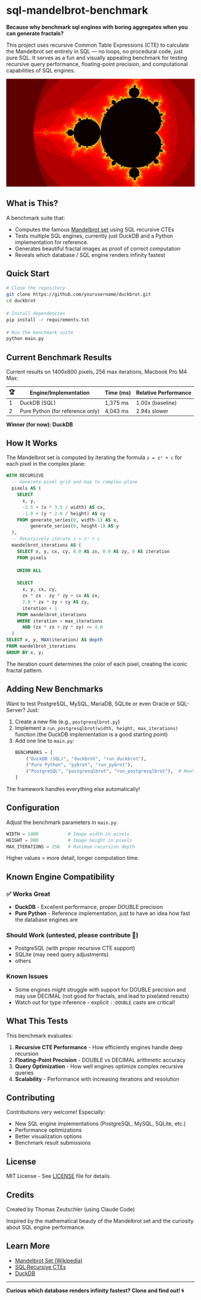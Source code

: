 # sql-mandelbrot-benchmark
**Because why benchmark sql engines with boring aggregates when you can generate fractals?**

This project uses recursive Common Table Expressions (CTE) to calculate the Mandelbrot set entirely 
in SQL — no loops, no procedural code, just pure SQL. It serves as a fun and visually appealing benchmark 
for testing recursive query performance, floating-point precision, and computational capabilities of SQL engines.

![Mandelbrot Set](images/duckbrot.png)

## What is This?

A benchmark suite that:
- Computes the famous [Mandelbrot set](https://en.wikipedia.org/wiki/Mandelbrot_set) using SQL recursive CTEs
- Tests multiple SQL engines, currently just DuckDB and a Python implementation for reference.
- Generates beautiful fractal images as proof of correct computation
- Reveals which database / SQL engine renders infinity fastest

## Quick Start

```bash
# Clone the repository
git clone https://github.com/yourusername/duckbrot.git
cd duckbrot

# Install dependencies
pip install -r requirements.txt

# Run the benchmark suite
python main.py
```

## Current Benchmark Results

Current results on 1400x800 pixels, 256 max iterations, Macbook Pro M4 Max:

| 🏆 | Engine/Implementation            | Time (ms) | Relative Performance |
|----|----------------------------------|-----------|---------------------|
| 1  | DuckDB (SQL)                     | 1,375 ms  | 1.00x (baseline)    |
| 2  | Pure Python (for reference only) | 4,043 ms  | 2.94x slower        |

**Winner (for now): DuckDB**

## How It Works

The Mandelbrot set is computed by iterating the formula `z = z² + c` for each pixel in the complex plane:

```sql
WITH RECURSIVE
  -- Generate pixel grid and map to complex plane
  pixels AS (
    SELECT
      x, y,
      -2.5 + (x * 3.5 / width) AS cx,
      -1.0 + (y * 2.0 / height) AS cy
    FROM generate_series(0, width-1) AS x,
         generate_series(0, height-1) AS y
  ),
  -- Recursively iterate z = z² + c
  mandelbrot_iterations AS (
    SELECT x, y, cx, cy, 0.0 AS zx, 0.0 AS zy, 0 AS iteration
    FROM pixels

    UNION ALL

    SELECT
      x, y, cx, cy,
      zx * zx - zy * zy + cx AS zx,
      2.0 * zx * zy + cy AS zy,
      iteration + 1
    FROM mandelbrot_iterations
    WHERE iteration < max_iterations
      AND (zx * zx + zy * zy) <= 4.0
  )
SELECT x, y, MAX(iteration) AS depth
FROM mandelbrot_iterations
GROUP BY x, y;
```

The iteration count determines the color of each pixel, creating the iconic fractal pattern.

## Adding New Benchmarks

Want to test PostgreSQL, MySQL, MariaDB, SQLite or even Oracle or SQL-Server? Just:

1. Create a new file (e.g., `postgresqlbrot.py`)
2. Implement a `run_postgresqlbrot(width, height, max_iterations)` function (the DuckDB implementation is a good starting point)
3. Add one line to `main.py`:
   ```python
   BENCHMARKS = [
       ("DuckDB (SQL)", "duckbrot", "run_duckbrot"),
       ("Pure Python", "pybrot", "run_pybrot"),
       ("PostgreSQL", "postgresqlbrot", "run_postgresqlbrot"),  # New!
   ]
   ```

The framework handles everything else automatically!

## Configuration

Adjust the benchmark parameters in `main.py`:

```python
WIDTH = 1400           # Image width in pixels
HEIGHT = 800           # Image height in pixels
MAX_ITERATIONS = 256   # Maximum recursion depth
```

Higher values = more detail, longer computation time.

## Known Engine Compatibility

### ✅ Works Great
- **DuckDB** - Excellent performance, proper DOUBLE precision
- **Pure Python** - Reference implementation, just to have an idea how fast the database engines are

### Should Work (untested, please contribute 🤙)
- PostgreSQL (with proper recursive CTE support)
- SQLite (may need query adjustments)
- others 

### Known Issues
- Some engines might struggle with support for DOUBLE precision and may use DECIMAL (not good for fractals, and lead to pixelated results)
- Watch out for type inference - explicit `::DOUBLE` casts are critical!

## What This Tests

This benchmark evaluates:
1. **Recursive CTE Performance** - How efficiently engines handle deep recursion
2. **Floating-Point Precision** - DOUBLE vs DECIMAL arithmetic accuracy
3. **Query Optimization** - How well engines optimize complex recursive queries
4. **Scalability** - Performance with increasing iterations and resolution

## Contributing

Contributions very welcome! Especially:
- New SQL engine implementations (PostgreSQL, MySQL, SQLite, etc.)
- Performance optimizations
- Better visualization options
- Benchmark result submissions

## License

MIT License - See [LICENSE](LICENSE) file for details.

## Credits

Created by Thomas Zeutschler (using Claude Code)

Inspired by the mathematical beauty of the Mandelbrot set and the curiosity about SQL engine performance.

## Learn More

- [Mandelbrot Set (Wikipedia)](https://en.wikipedia.org/wiki/Mandelbrot_set)
- [SQL Recursive CTEs](https://en.wikipedia.org/wiki/Hierarchical_and_recursive_queries_in_SQL)
- [DuckDB](https://duckdb.org/)

---

**Curious which database renders infinity fastest? Clone and find out! 🌀**
